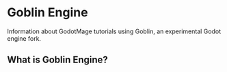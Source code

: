 
# Goblin Engine
Information about GodotMage tutorials using Goblin, an experimental Godot engine fork.

## What is Goblin Engine?